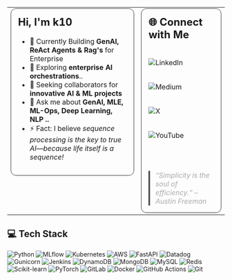 <table width="100%" cellpadding="10" cellspacing="0" style="border: none;">
  <tr>
    <!-- LEFT COLUMN -->
    <td valign="top" style="border: none; width: 60%;">
      <div style="padding: 16px; border: 1px solid #333; border-radius: 12px;">
        <h2 style="margin-top: 0;">Hi, I'm k10 </h2>
        <ul>
          <li>🧪 Currently Building <b>GenAI, ReAct Agents & Rag's</b> for Enterprise</li>
          <li>🌱 Exploring <b>enterprise AI orchestrations</b>..</li>
          <li>🤝 Seeking collaborators for <b>innovative AI & ML projects</b></li>
          <li>🧠 Ask me about <b>GenAI, MLE, ML-Ops, Deep Learning, NLP ..</b></li>
          <li>⚡ Fact: I believe <i>sequence processing is the key to true AI—because life itself is a sequence!</i></li>
        </ul>
      </div>
    </td>
    <!-- RIGHT COLUMN -->
    <td valign="top" style="border: none; width: 40%;">
      <div style="padding: 16px; border: 1px solid #333; border-radius: 12px; display: flex; flex-direction: column; height: 100%; justify-content: space-between;">
        <!-- Social Header -->
        <div>
          <h2 style="margin-top: 0;">🌐 Connect with Me</h2>
          <br>
          <div style="display: flex; flex-direction: column; gap: 8px; margin-bottom: 24px;">
            <a href="https://linkedin.com/in/ketan-gangal" target="_blank" rel="noopener noreferrer" style="text-decoration: none;">
              <img src="https://img.shields.io/badge/LinkedIn-%230077B5.svg?logo=linkedin&logoColor=white" alt="LinkedIn"/>
            </a><br>
            <a href="https://medium.com/@ketangangal98" target="_blank" rel="noopener noreferrer" style="text-decoration: none;">
              <img src="https://img.shields.io/badge/Medium-12100E?logo=medium&logoColor=white" alt="Medium"/>
            </a><br>
            <a href="https://x.com/ketan_gangal" target="_blank" rel="noopener noreferrer" style="text-decoration: none;">
              <img src="https://img.shields.io/badge/X-black.svg?logo=X&logoColor=white" alt="X"/>
            </a><br>
            <a href="https://youtube.com/@ketangangal" target="_blank" rel="noopener noreferrer" style="text-decoration: none;">
              <img src="https://img.shields.io/badge/YouTube-%23FF0000.svg?logo=YouTube&logoColor=white" alt="YouTube"/>
            </a><br>
          </div>
        </div>
        <!-- Quote -->
        <br>
        <blockquote style="margin: 0; font-style: italic; color: #aaa; border-left: 4px solid #555; padding-left: 12px;">
          “Simplicity is the soul of efficiency.” – Austin Freeman
        </blockquote>
      </div>
    </td>
  </tr>
</table>

## 💻 Tech Stack

<p align="Left">
  <img src="https://img.shields.io/badge/python-3670A0?style=flat&logo=python&logoColor=ffdd54" alt="Python"/>
  <img src="https://img.shields.io/badge/mlflow-%23d9ead3.svg?style=flat&logo=numpy&logoColor=blue" alt="MLflow"/>
  <img src="https://img.shields.io/badge/kubernetes-%23326ce5.svg?style=flat&logo=kubernetes&logoColor=white" alt="Kubernetes"/>
  <img src="https://img.shields.io/badge/AWS-%23FF9900.svg?style=flat&logo=amazon-aws&logoColor=white" alt="AWS"/>
  <img src="https://img.shields.io/badge/FastAPI-005571?style=flat&logo=fastapi" alt="FastAPI"/>
  <img src="https://img.shields.io/badge/datadog-%23632CA6.svg?style=flat&logo=datadog&logoColor=white" alt="Datadog"/>
  <img src="https://img.shields.io/badge/gunicorn-%298729.svg?style=flat&logo=gunicorn&logoColor=white" alt="Gunicorn"/>
  <img src="https://img.shields.io/badge/jenkins-%232C5263.svg?style=flat&logo=jenkins&logoColor=white" alt="Jenkins"/>
  <img src="https://img.shields.io/badge/Amazon%20DynamoDB-4053D6?style=flat&logo=Amazon%20DynamoDB&logoColor=white" alt="DynamoDB"/>
  <img src="https://img.shields.io/badge/MongoDB-%234ea94b.svg?style=flat&logo=mongodb&logoColor=white" alt="MongoDB"/>
  <img src="https://img.shields.io/badge/mysql-4479A1.svg?style=flat&logo=mysql&logoColor=white" alt="MySQL"/>
  <img src="https://img.shields.io/badge/redis-%23DD0031.svg?style=flat&logo=redis&logoColor=white" alt="Redis"/>
  <img src="https://img.shields.io/badge/scikit--learn-%23F7931E.svg?style=flat&logo=scikit-learn&logoColor=white" alt="Scikit-learn"/>
  <img src="https://img.shields.io/badge/PyTorch-%23EE4C2C.svg?style=flat&logo=PyTorch&logoColor=white" alt="PyTorch"/>
  <img src="https://img.shields.io/badge/gitlab-%23181717.svg?style=flat&logo=gitlab&logoColor=white" alt="GitLab"/>
  <img src="https://img.shields.io/badge/docker-%230db7ed.svg?style=flat&logo=docker&logoColor=white" alt="Docker"/>
  <img src="https://img.shields.io/badge/github%20actions-%232671E5.svg?style=flat&logo=githubactions&logoColor=white" alt="GitHub Actions"/>
  <img src="https://img.shields.io/badge/git-%23F05033.svg?style=flat&logo=git&logoColor=white" alt="Git"/>
</p>

